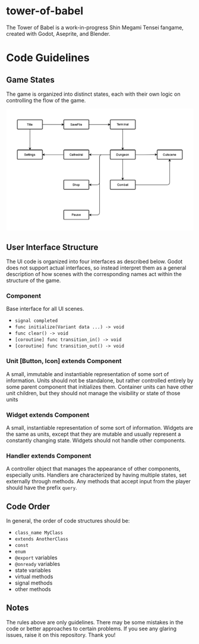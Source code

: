 # tower-of-babel
The Tower of Babel is a work-in-progress Shin Megami Tensei fangame, created with Godot, Aseprite, and Blender.

# Code Guidelines

## Game States
The game is organized into distinct states, each with their own logic on controlling the flow of the game.

![Diagram of the flow of game logic](docs/state_machine_flow.png "State Machine Flow Diagram")

## User Interface Structure
The UI code is organized into four interfaces as described below. Godot does not support actual interfaces, so instead interpret them as a general description of how scenes with the corresponding names act within the structure of the game.

### Component
Base interface for all UI scenes.

- `signal completed`
- `func initialize(Variant data ...) -> void`
- `func clear() -> void`
- `[coroutine] func transition_in() -> void`
- `[coroutine] func transition_out() -> void`

### Unit [Button, Icon] extends Component
A small, immutable and instantiable representation of some sort of information. Units should not be standalone, but rather controlled entirely by some parent component that initializes them. Container units can have other unit children, but they should not manage the visibility or state of those units

### Widget extends Component
A small, instantiable representation of some sort of information. Widgets are the same as units, except that they are mutable and usually represent a constantly changing state. Widgets should not handle other components.

### Handler extends Component
A controller object that manages the appearance of other components, especially units. Handlers are characterized by having multiple states, set externally through methods. Any methods that accept input from the player should have the prefix `query`.

## Code Order
In general, the order of code structures should be:
- `class_name MyClass`
- `extends AnotherClass`
- `const`
- `enum`
- `@export` variables
- `@onready` variables
- state variables
- virtual methods
- signal methods
- other methods

## Notes
The rules above are only guidelines. There may be some mistakes in the code or better approaches to certain problems. If you see any glaring issues, raise it on this repository. Thank you!
